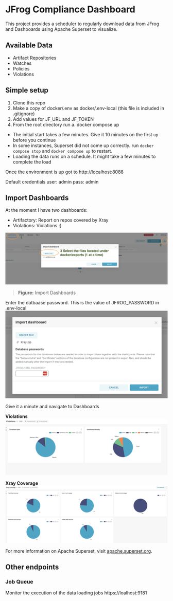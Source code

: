 # JFrog Compliance Dashboard
This project provides a scheduler to regularly download data from JFrog and Dashboards using Apache Superset to visualize.

## Available Data
- Artifact Repositories
- Watches
- Policies
- Violations

## Simple setup

1. Clone this repo
2. Make a copy of docker/.env as docker/.env-local (this file is included in .gitignore)
3. Add values for JF_URL and JF_TOKEN 
4. From the root directory run
    a. docker compose up

* The initial start takes a few minutes. Give it 10 minutes on the first `up` before you continue
* In some instances, Superset did not come up correctly. run `docker compose stop` and `docker compose up` to restart.
* Loading the data runs on a schedule. It might take a few minutes to complete the load

Once the environment is up got to http://localhost:8088

Default credentials
user: admin
pass: admin

## Import Dashboards

At the moment I have two dashboards:
- Artifactory: Report on repos covered by Xray
- Violations: Violations :) 



![Dashboard Import](assets/importI.png)
> **Figure:** Import Dashboards

Enter the datbaase password. This is the value of JFROG_PASSWORD in .env-local
![Dashboard Screenshot](assets/dbpass.png)

Give it a minute and navigate to Dashboards

**Violations**
![Dashboard Screenshot](assets/violations-dash.png)

**Xray Coverage**
![Dashboard Screenshot](assets/xray-coverage-dash.png)


For more information on Apache Superset, visit [apache.superset.org](https://apache.superset.org).

## Other endpoints

### Job Queue
Monitor the execution of the data loading jobs
https://loalhost:9181